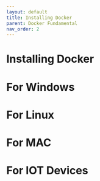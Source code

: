 ```yaml
---
layout: default
title: Installing Docker 
parent: Docker Fundamental
nav_order: 2
---
```


# Installing Docker 



# For Windows 
# For Linux
# For MAC 
# For IOT Devices 

